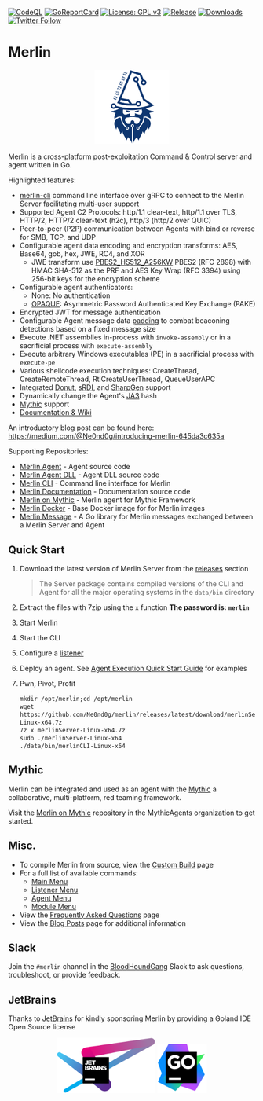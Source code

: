 [![CodeQL](https://github.com/Ne0nd0g/merlin/actions/workflows/codeql.yml/badge.svg)](https://github.com/Ne0nd0g/merlin/actions/workflows/codeql.yml)
[![GoReportCard](https://goreportcard.com/badge/github.com/Ne0nd0g/merlin)](https://goreportcard.com/report/github.com/Ne0nd0g/merlin)
[![License: GPL v3](https://img.shields.io/badge/License-GPL%20v3-blue.svg)](https://www.gnu.org/licenses/gpl-3.0)
[![Release](https://img.shields.io/github/release/Ne0nd0g/merlin.svg)](https://github.com/Ne0nd0g/merlin/releases/latest)
[![Downloads](https://img.shields.io/github/downloads/Ne0nd0g/merlin/total.svg)](https://github.com/Ne0nd0g/merlin/releases)
[![Twitter Follow](https://img.shields.io/twitter/follow/merlin_c2.svg?style=social&label=Follow)](https://twitter.com/merlin_c2)

# Merlin

<p align="center">
  <img alt="Merlin Logo" src="docs/images/merlin.png" height="30%" width="30%">
</p>

Merlin is a cross-platform post-exploitation Command & Control server and agent written in Go.

Highlighted features:

- [merlin-cli](https://github.com/Ne0nd0g/merlin-cli) command line interface over gRPC to connect to the Merlin Server facilitating multi-user support
- Supported Agent C2 Protocols: http/1.1 clear-text, http/1.1 over TLS, HTTP/2, HTTP/2 clear-text (h2c), http/3 (http/2 over QUIC)
- Peer-to-peer (P2P) communication between Agents with bind or reverse for SMB, TCP, and UDP
- Configurable agent data encoding and encryption transforms: AES, Base64, gob, hex, JWE, RC4, and XOR
    - JWE transform use [PBES2_HS512_A256KW](https://tools.ietf.org/html/rfc7518#section-4.8) PBES2 (RFC 2898) with HMAC
  SHA-512 as the PRF and AES Key Wrap (RFC 3394) using 256-bit keys for the encryption scheme 
- Configurable agent authenticators:
  - None: No authentication 
  - [OPAQUE](https://tools.ietf.org/html/draft-krawczyk-cfrg-opaque-00): Asymmetric Password Authenticated Key Exchange (PAKE)
- Encrypted JWT for message authentication
- Configurable Agent message data [padding](https://merlin-c2.readthedocs.io/en/latest/agent/cli.html#padding) 
  to combat beaconing detections based on a fixed message size
- Execute .NET assemblies in-process with `invoke-assembly` or in a sacrificial process with `execute-assembly`
- Execute arbitrary Windows executables (PE) in a sacrificial process with `execute-pe` 
- Various shellcode execution techniques: CreateThread, CreateRemoteThread, RtlCreateUserThread, QueueUserAPC
- Integrated [Donut](https://github.com/Binject/go-donut), [sRDI](https://github.com/monoxgas/sRDI), 
  and [SharpGen](https://github.com/cobbr/SharpGen) support
- Dynamically change the Agent's [JA3](https://merlin-c2.readthedocs.io/en/latest/agent/cli.html#ja3) hash 
- [Mythic](#mythic) support
- [Documentation & Wiki](https://merlin-c2.readthedocs.io/en/latest/)

An introductory blog post can be found here: <https://medium.com/@Ne0nd0g/introducing-merlin-645da3c635a>

Supporting Repositories:
- [Merlin Agent](https://github.com/Ne0nd0g/merlin-agent) - Agent source code
- [Merlin Agent DLL](https://github.com/Ne0nd0g/merlin-agent-dll) - Agent DLL source code
- [Merlin CLI](https://github.com/Ne0nd0g/merlin-cli) - Command line interface for Merlin
- [Merlin Documentation](https://github.com/Ne0nd0g/merlin-documentation) - Documentation source code
- [Merlin on Mythic](https://github.com/MythicAgents/merlin) - Merlin agent for Mythic Framework
- [Merlin Docker](https://github.com/Ne0nd0g/merlin-docker) - Base Docker image for for Merlin images
- [Merlin Message](https://github.com/Ne0nd0g/merlin-message) - A Go library for Merlin messages exchanged between a Merlin Server and Agent

## Quick Start

1. Download the latest version of Merlin Server from the [releases](https://github.com/Ne0nd0g/merlin/releases) section
   > The Server package contains compiled versions of the CLI and Agent for all the major operating systems in the `data/bin` directory
2. Extract the files with 7zip using the `x` function **The password is: `merlin`**
3. Start Merlin
4. Start the CLI
5. Configure a [listener](https://merlin-c2.readthedocs.io/en/latest/cli/menu/listeners.html)   
6. Deploy an agent. See [Agent Execution Quick Start Guide](https://merlin-c2.readthedocs.io/en/latest/quickStart/quickstart.html#merlin-agent) for examples
7. Pwn, Pivot, Profit

   ```
   mkdir /opt/merlin;cd /opt/merlin
   wget https://github.com/Ne0nd0g/merlin/releases/latest/download/merlinServer-Linux-x64.7z
   7z x merlinServer-Linux-x64.7z
   sudo ./merlinServer-Linux-x64
   ./data/bin/merlinCLI-Linux-x64
   ```

## Mythic

Merlin can be integrated and used as an agent with the [Mythic](https://github.com/its-a-feature/Mythic) a 
collaborative, multi-platform, red teaming framework.

Visit the [Merlin on Mythic](https://github.com/MythicAgents/merlin) repository in the MythicAgents organization
to get started.

## Misc.

* To compile Merlin from source, view the [Custom Build](https://merlin-c2.readthedocs.io/en/latest/quickStart/quickstart.html#merlin-server) page
* For a full list of available commands:
   * [Main Menu](https://merlin-c2.readthedocs.io/en/latest/cli/menu/main.html)
   * [Listener Menu](https://merlin-c2.readthedocs.io/en/latest/cli/menu/listeners.html)
   * [Agent Menu](https://merlin-c2.readthedocs.io/en/latest/cli/menu/agents.html)
   * [Module Menu](https://merlin-c2.readthedocs.io/en/latest/cli/menu/modules.html)
* View the [Frequently Asked Questions](https://merlin-c2.readthedocs.io/en/latest/faq/faq.html) page
* View the [Blog Posts](https://merlin-c2.readthedocs.io/en/latest/misc/blogs.html) page for additional information

## Slack

Join the `#merlin` channel in the [BloodHoundGang](https://bloodhoundgang.herokuapp.com/) Slack to ask questions, 
troubleshoot, or provide feedback.

## JetBrains

Thanks to [JetBrains](https://www.jetbrains.com/?from=merlin) for kindly sponsoring Merlin by providing a Goland IDE 
Open Source license

<p align="center">
  <img alt="JetBrains Logo" src="docs/images/jetbrains-variant-4.png" height="40%" width="40%">
  <img alt="GoLand Logo" src="docs/images/icon-goland.png" height="20%" width="20%">
</p>
 